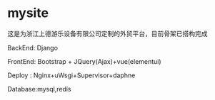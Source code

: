 # mysite
这是为浙江上德游乐设备有限公司定制的外贸平台，目前骨架已搭构完成

BackEnd: Django

FrontEnd: Bootstrap + JQuery(Ajax)+vue(elementui)

Deploy : Nginx+uWsgi+Supervisor+daphne

Database:mysql,redis

